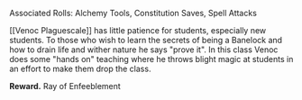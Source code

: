 Associated Rolls: Alchemy Tools, Constitution Saves, Spell Attacks 

[[Venoc Plaguescale]] has little patience for students, especially new students. To those who wish to learn the secrets of being a Banelock and how to drain life and wither nature he says "prove it". In this class Venoc does some "hands on" teaching where he throws blight magic at students in an effort to make them drop the class.

**Reward.** Ray of Enfeeblement